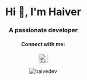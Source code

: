 <h1 align="center">Hi 👋, I'm Haiver</h1>
<h3 align="center">A passionate developer</h3>

<h4 align="center">Connect with me:</h3>
<p align="center">
<a href="https://discord.com/users/897660552892002304" target="blank"><img align="center" src="https://assets-global.website-files.com/6257adef93867e50d84d30e2/636e0a6ca814282eca7172c6_icon_clyde_white_RGB.svg" alt="897660552892002304" height="25" width="25" /></a>
</p>

<p align="center"><img src="https://github-readme-streak-stats.herokuapp.com/?user=haivedev&theme=dark" alt="haivedev" /></p>
